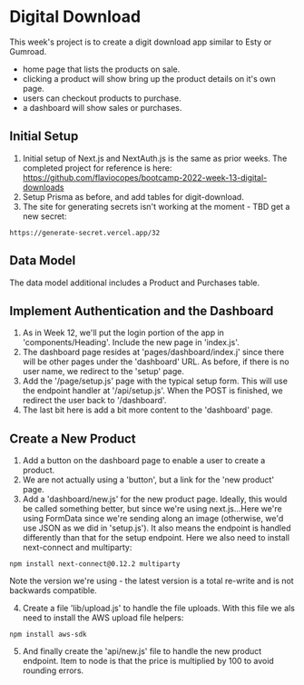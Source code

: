 # Digital Download

This week's project is to create a digit download app similar to Esty or Gumroad.

- home page that lists the products on sale.
- clicking a product will show bring up the product details on it's own page.
- users can checkout products to purchase.
- a dashboard will show sales or purchases.

## Initial Setup

1. Initial setup of Next.js and NextAuth.js is the same as prior weeks. The completed project for reference is here: https://github.com/flaviocopes/bootcamp-2022-week-13-digital-downloads
2. Setup Prisma as before, and add tables for digit-download.
3. The site for generating secrets isn't working at the moment - TBD get a new secret:

```
https://generate-secret.vercel.app/32
```

## Data Model

The data model additional includes a Product and Purchases table.

## Implement Authentication and the Dashboard

1. As in Week 12, we'll put the login portion of the app in 'components/Heading'. Include the new page in 'index.js'.
2. The dashboard page resides at 'pages/dashboard/index.j' since there will be other pages under the 'dashboard' URL. As before, if there is no user name, we redirect to the 'setup' page.
3. Add the '/page/setup.js' page with the typical setup form. This will use the endpoint handler at '/api/setup.js'. When the POST is finished, we redirect the user back to '/dashboard'.
4. The last bit here is add a bit more content to the 'dashboard' page.

## Create a New Product

1. Add a button on the dashboard page to enable a user to create a product.
2. We are not actually using a 'button', but a link for the 'new product' page.
3. Add a 'dashboard/new.js' for the new product page. Ideally, this would be called something better, but since we're using next.js...Here we're using FormData since we're sending along an image (otherwise, we'd use JSON as we did in 'setup.js'). It also means the endpoint is handled differently than that for the setup endpoint. Here we also need to install next-connect and multiparty:

```
npm install next-connect@0.12.2 multiparty
```

Note the version we're using - the latest version is a total re-write and is not backwards compatible.

4. Create a file 'lib/upload.js' to handle the file uploads. With this file we als need to install the AWS upload file helpers:

```
npm install aws-sdk
```

5. And finally create the 'api/new.js' file to handle the new product endpoint. Item to node is that the price is multiplied by 100 to avoid rounding errors.
